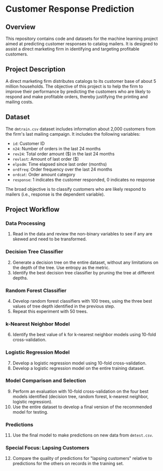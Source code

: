 # Customer Response Prediction

## Overview
This repository contains code and datasets for the machine learning project aimed at predicting customer responses to catalog mailers. It is designed to assist a direct marketing firm in identifying and targeting profitable customers.

## Project Description
A direct marketing firm distributes catalogs to its customer base of about 5 million households. The objective of this project is to help the firm to improve their performance by predicting the customers who are likely to respond and make profitable orders, thereby justifying the printing and mailing costs.

## Dataset
The `dmtrain.csv` dataset includes information about 2,000 customers from the firm's last mailing campaign. It includes the following variables:

- `id`: Customer ID
- `n24`: Number of orders in the last 24 months
- `rev24`: Total order amount ($) in the last 24 months
- `revlast`: Amount of last order ($)
- `elpsdm`: Time elapsed since last order (months)
- `ordfreq`: Order frequency over the last 24 months
- `ordcat`: Order amount category
- `response`: 1 indicates the customer responded, 0 indicates no response

The broad objective is to classify customers who are likely respond to mailers (i.e., response is the dependent variable).

## Project Workflow

### Data Processing
1. Read in the data and review the non-binary variables to see if any are skewed and need to be transformed.

### Decision Tree Classifier
2. Generate a decision tree on the entire dataset, without any limitations on the depth of the tree. Use entropy as the metric. 
3. Identify the best decision tree classifier by pruning the tree at different depths. 

### Random Forest Classifier
4. Develop random forest classifiers with 100 trees, using the three best values of tree depth identified in the previous step. 
5. Repeat this experiment with 50 trees.

### k-Nearest Neighbor Model
6. Identify the best value of k for k-nearest neighbor models using 10-fold cross-validation.

### Logistic Regression Model
7. Develop a logistic regression model using 10-fold cross-validation.
8. Develop a logistic regression model on the entire training dataset. 

### Model Comparison and Selection
9. Perform an evaluation with 10-fold cross-validation on the four best models identified (decision tree, random forest, k-nearest neighbor, logistic regression). 
10. Use the entire dataset to develop a final version of the recommended model for testing.

### Predictions
11. Use the final model to make predictions on new data from `dmtest.csv`.

### Special Focus: Lapsing Customers
12. Compare the quality of predictions for "lapsing customers" relative to predictions for the others on records in the training set.

